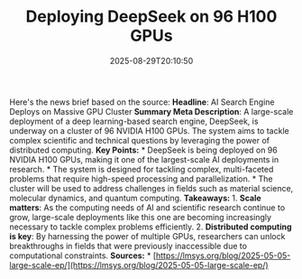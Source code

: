 ﻿---
title: "Deploying DeepSeek on 96 H100 GPUs"
date: "2025-08-29T20:10:50"
category: "Markets"
summary: ""
slug: "deploying deepseek on 96 h100 gpus"
source_urls:
  - "https://lmsys.org/blog/2025-05-05-large-scale-ep/"
seo:
  title: "Deploying DeepSeek on 96 H100 GPUs | Hash n Hedge"
  description: ""
  keywords: ["news", "markets", "brief"]
---
Here's the news brief based on the source:  **Headline**: AI Search Engine Deploys on Massive GPU Cluster  **Summary Meta Description**: A large-scale deployment of a deep learning-based search engine, DeepSeek, is underway on a cluster of 96 NVIDIA H100 GPUs. The system aims to tackle complex scientific and technical questions by leveraging the power of distributed computing.  **Key Points:**  * DeepSeek is being deployed on 96 NVIDIA H100 GPUs, making it one of the largest-scale AI deployments in research. * The system is designed for tackling complex, multi-faceted problems that require high-speed processing and parallelization. * The cluster will be used to address challenges in fields such as material science, molecular dynamics, and quantum computing.  **Takeaways:**  1. **Scale matters**: As the computing needs of AI and scientific research continue to grow, large-scale deployments like this one are becoming increasingly necessary to tackle complex problems efficiently. 2. **Distributed computing is key**: By harnessing the power of multiple GPUs, researchers can unlock breakthroughs in fields that were previously inaccessible due to computational constraints.  **Sources:**  * [https://lmsys.org/blog/2025-05-05-large-scale-ep/](https://lmsys.org/blog/2025-05-05-large-scale-ep/) 
